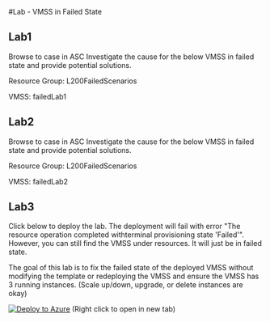 #Lab - VMSS in Failed State

## Lab1
Browse to case <caseID> in ASC
Investigate the cause for the below VMSS in failed state and provide potential solutions.

Resource Group: L200FailedScenarios

VMSS: failedLab1

## Lab2
Browse to case <caseID> in ASC
Investigate the cause for the below VMSS in failed state and provide potential solutions. 

Resource Group: L200FailedScenarios

VMSS: failedLab2

## Lab3
Click below to deploy the lab. 
The deployment will fail with error "The resource operation completed withterminal provisioning state 'Failed'". 
However, you can still find the VMSS under resources. 
It will just be in failed state. 

The goal of this lab is to fix the failed state of the deployed VMSS without modifying the template or redeploying the VMSS and ensure the VMSS has 3 running instances. 
(Scale up/down, upgrade, or delete instances are okay)

[![Deploy to Azure](https://aka.ms/deploytoazurebutton)](https://portal.azure.com/#create/Microsoft.Template/uri/https%3A%2F%2Fraw.githubusercontent.com%2Fqqnarwhal%2FAzure-Config-L200-VMSS-Labs%2Fmaster%2Ffailedlab3.json) (Right click to open in new tab)
